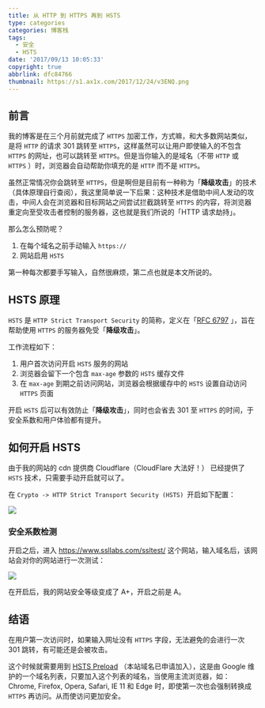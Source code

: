 ```yaml
---
title: 从 HTTP 到 HTTPS 再到 HSTS
type: categories
categories: 博客栈
tags:
  - 安全
  - HSTS
date: '2017/09/13 10:05:33'
copyright: true
abbrlink: dfc84766
thumbnail: https://s1.ax1x.com/2017/12/24/v3ENQ.png
---
```


## 前言

我的博客是在三个月前就完成了 `HTTPS` 加密工作，方式嘛，和大多数网站类似，是将 `HTTP` 的请求 301 跳转至 `HTTPS`，这样虽然可以让用户即使输入的不包含 `HTTPS` 的网址，也可以跳转至 `HTTPS`。但是当你输入的是域名（不带 `HTTP` 或 `HTTPS` ）时，浏览器会自动帮助你填充的是 `HTTP` 而不是 `HTTPS`。

虽然正常情况你会跳转至 `HTTPS`，但是啊但是目前有一种称为「**降级攻击**」的技术（具体原理自行查阅），我这里简单说一下后果：这种技术是借助中间人发动的攻击，中间人会在浏览器和目标网站之间尝试拦截跳转至 `HTTPS` 的内容，将浏览器重定向至受攻击者控制的服务器，这也就是我们所说的「HTTP 请求劫持」。

那么怎么预防呢？

1. 在每个域名之前手动输入 `https://`
2. 网站启用 `HSTS`

第一种每次都要手写输入，自然很麻烦，第二点也就是本文所说的。

<!-- more -->

## HSTS 原理

 `HSTS` 是 `HTTP Strict Transport Security` 的简称，定义在「[RFC 6797](https://tools.ietf.org/html/rfc6797) 」，旨在帮助使用 `HTTPS` 的服务器免受「**降级攻击**」。

工作流程如下：

1. 用户首次访问开启 `HSTS` 服务的网站
2. 浏览器会留下一个包含 `max-age` 参数的 `HSTS` 缓存文件
3. 在 `max-age` 到期之前访问网站，浏览器会根据缓存中的 `HSTS` 设置自动访问 `HTTPS` 页面

开启 `HSTS` 后可以有效防止「**降级攻击**」，同时也会省去 301 至 `HTTPS` 的时间，于安全系数和用户体验都有提升。

## 如何开启 HSTS

由于我的网站的 cdn 提供商 Cloudflare（CloudFlare 大法好！） 已经提供了 `HSTS` 技术，只需要手动开启就可以了。

在 `Crypto -> HTTP Strict Transport Security (HSTS) `开启如下配置：

![](https://ws1.sinaimg.cn/large/ba22af52gy1fjiuosceepj20r10903yy.jpg)

### 安全系数检测

开启之后，进入 https://www.ssllabs.com/ssltest/ 这个网站，输入域名后，该网站会对你的网站进行一次测试：

![](https://ws1.sinaimg.cn/large/ba22af52gy1fjiuub5d6sj20rd0du3zd.jpg)

在开启后，我的网站安全等级变成了 A+，开启之前是 A。

## 结语

在用户第一次访问时，如果输入网址没有 `HTTPS` 字段，无法避免的会进行一次 301 跳转，有可能还是会被攻击。

这个时候就需要用到 [HSTS Preload](https://hstspreload.org/) （本站域名已申请加入），这是由 Google 维护的一个域名列表，只要加入这个列表的域名，当使用主流浏览器，如：Chrome, Firefox, Opera, Safari, IE 11 和 Edge 时，即使第一次也会强制转换成 `HTTPS` 再访问。从而使访问更加安全。
